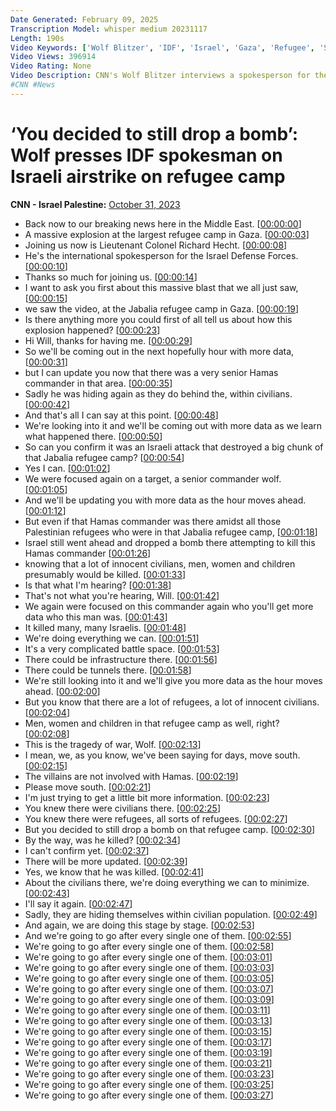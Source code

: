 ```yaml
---
Date Generated: February 09, 2025
Transcription Model: whisper medium 20231117
Length: 190s
Video Keywords: ['Wolf Blitzer', 'IDF', 'Israel', 'Gaza', 'Refugee', 'Strike']
Video Views: 396914
Video Rating: None
Video Description: CNN's Wolf Blitzer interviews a spokesperson for the Israel Defense Forces about the deadly airstrike that the IDF says targeted a top Hamas commander in Gaza's largest refugee camp.
#CNN #News
---
```


# ‘You decided to still drop a bomb’: Wolf presses IDF spokesman on Israeli airstrike on refugee camp
**CNN - Israel Palestine:** [October 31, 2023](https://www.youtube.com/watch?v=hyqFFsRifFM)
*  Back now to our breaking news here in the Middle East. [[00:00:00](https://www.youtube.com/watch?v=hyqFFsRifFM&t=0.0s)]
*  A massive explosion at the largest refugee camp in Gaza. [[00:00:03](https://www.youtube.com/watch?v=hyqFFsRifFM&t=3.0s)]
*  Joining us now is Lieutenant Colonel Richard Hecht. [[00:00:08](https://www.youtube.com/watch?v=hyqFFsRifFM&t=8.0s)]
*  He's the international spokesperson for the Israel Defense Forces. [[00:00:10](https://www.youtube.com/watch?v=hyqFFsRifFM&t=10.0s)]
*  Thanks so much for joining us. [[00:00:14](https://www.youtube.com/watch?v=hyqFFsRifFM&t=14.0s)]
*  I want to ask you first about this massive blast that we all just saw, [[00:00:15](https://www.youtube.com/watch?v=hyqFFsRifFM&t=15.0s)]
*  we saw the video, at the Jabalia refugee camp in Gaza. [[00:00:19](https://www.youtube.com/watch?v=hyqFFsRifFM&t=19.0s)]
*  Is there anything more you could first of all tell us about how this explosion happened? [[00:00:23](https://www.youtube.com/watch?v=hyqFFsRifFM&t=23.0s)]
*  Hi Will, thanks for having me. [[00:00:29](https://www.youtube.com/watch?v=hyqFFsRifFM&t=29.0s)]
*  So we'll be coming out in the next hopefully hour with more data, [[00:00:31](https://www.youtube.com/watch?v=hyqFFsRifFM&t=31.0s)]
*  but I can update you now that there was a very senior Hamas commander in that area. [[00:00:35](https://www.youtube.com/watch?v=hyqFFsRifFM&t=35.0s)]
*  Sadly he was hiding again as they do behind the, within civilians. [[00:00:42](https://www.youtube.com/watch?v=hyqFFsRifFM&t=42.0s)]
*  And that's all I can say at this point. [[00:00:48](https://www.youtube.com/watch?v=hyqFFsRifFM&t=48.0s)]
*  We're looking into it and we'll be coming out with more data as we learn what happened there. [[00:00:50](https://www.youtube.com/watch?v=hyqFFsRifFM&t=50.0s)]
*  So can you confirm it was an Israeli attack that destroyed a big chunk of that Jabalia refugee camp? [[00:00:54](https://www.youtube.com/watch?v=hyqFFsRifFM&t=54.0s)]
*  Yes I can. [[00:01:02](https://www.youtube.com/watch?v=hyqFFsRifFM&t=62.0s)]
*  We were focused again on a target, a senior commander wolf. [[00:01:05](https://www.youtube.com/watch?v=hyqFFsRifFM&t=65.0s)]
*  And we'll be updating you with more data as the hour moves ahead. [[00:01:12](https://www.youtube.com/watch?v=hyqFFsRifFM&t=72.0s)]
*  But even if that Hamas commander was there amidst all those Palestinian refugees who were in that Jabalia refugee camp, [[00:01:18](https://www.youtube.com/watch?v=hyqFFsRifFM&t=78.0s)]
*  Israel still went ahead and dropped a bomb there attempting to kill this Hamas commander [[00:01:26](https://www.youtube.com/watch?v=hyqFFsRifFM&t=86.0s)]
*  knowing that a lot of innocent civilians, men, women and children presumably would be killed. [[00:01:33](https://www.youtube.com/watch?v=hyqFFsRifFM&t=93.0s)]
*  Is that what I'm hearing? [[00:01:38](https://www.youtube.com/watch?v=hyqFFsRifFM&t=98.0s)]
*  That's not what you're hearing, Will. [[00:01:42](https://www.youtube.com/watch?v=hyqFFsRifFM&t=102.0s)]
*  We again were focused on this commander again who you'll get more data who this man was. [[00:01:43](https://www.youtube.com/watch?v=hyqFFsRifFM&t=103.0s)]
*  It killed many, many Israelis. [[00:01:48](https://www.youtube.com/watch?v=hyqFFsRifFM&t=108.0s)]
*  We're doing everything we can. [[00:01:51](https://www.youtube.com/watch?v=hyqFFsRifFM&t=111.0s)]
*  It's a very complicated battle space. [[00:01:53](https://www.youtube.com/watch?v=hyqFFsRifFM&t=113.0s)]
*  There could be infrastructure there. [[00:01:56](https://www.youtube.com/watch?v=hyqFFsRifFM&t=116.0s)]
*  There could be tunnels there. [[00:01:58](https://www.youtube.com/watch?v=hyqFFsRifFM&t=118.0s)]
*  We're still looking into it and we'll give you more data as the hour moves ahead. [[00:02:00](https://www.youtube.com/watch?v=hyqFFsRifFM&t=120.0s)]
*  But you know that there are a lot of refugees, a lot of innocent civilians. [[00:02:04](https://www.youtube.com/watch?v=hyqFFsRifFM&t=124.0s)]
*  Men, women and children in that refugee camp as well, right? [[00:02:08](https://www.youtube.com/watch?v=hyqFFsRifFM&t=128.0s)]
*  This is the tragedy of war, Wolf. [[00:02:13](https://www.youtube.com/watch?v=hyqFFsRifFM&t=133.0s)]
*  I mean, we, as you know, we've been saying for days, move south. [[00:02:15](https://www.youtube.com/watch?v=hyqFFsRifFM&t=135.0s)]
*  The villains are not involved with Hamas. [[00:02:19](https://www.youtube.com/watch?v=hyqFFsRifFM&t=139.0s)]
*  Please move south. [[00:02:21](https://www.youtube.com/watch?v=hyqFFsRifFM&t=141.0s)]
*  I'm just trying to get a little bit more information. [[00:02:23](https://www.youtube.com/watch?v=hyqFFsRifFM&t=143.0s)]
*  You knew there were civilians there. [[00:02:25](https://www.youtube.com/watch?v=hyqFFsRifFM&t=145.0s)]
*  You knew there were refugees, all sorts of refugees. [[00:02:27](https://www.youtube.com/watch?v=hyqFFsRifFM&t=147.0s)]
*  But you decided to still drop a bomb on that refugee camp. [[00:02:30](https://www.youtube.com/watch?v=hyqFFsRifFM&t=150.0s)]
*  By the way, was he killed? [[00:02:34](https://www.youtube.com/watch?v=hyqFFsRifFM&t=154.0s)]
*  I can't confirm yet. [[00:02:37](https://www.youtube.com/watch?v=hyqFFsRifFM&t=157.0s)]
*  There will be more updated. [[00:02:39](https://www.youtube.com/watch?v=hyqFFsRifFM&t=159.0s)]
*  Yes, we know that he was killed. [[00:02:41](https://www.youtube.com/watch?v=hyqFFsRifFM&t=161.0s)]
*  About the civilians there, we're doing everything we can to minimize. [[00:02:43](https://www.youtube.com/watch?v=hyqFFsRifFM&t=163.0s)]
*  I'll say it again. [[00:02:47](https://www.youtube.com/watch?v=hyqFFsRifFM&t=167.0s)]
*  Sadly, they are hiding themselves within civilian population. [[00:02:49](https://www.youtube.com/watch?v=hyqFFsRifFM&t=169.0s)]
*  And again, we are doing this stage by stage. [[00:02:53](https://www.youtube.com/watch?v=hyqFFsRifFM&t=173.0s)]
*  And we're going to go after every single one of them. [[00:02:55](https://www.youtube.com/watch?v=hyqFFsRifFM&t=175.0s)]
*  We're going to go after every single one of them. [[00:02:58](https://www.youtube.com/watch?v=hyqFFsRifFM&t=178.0s)]
*  We're going to go after every single one of them. [[00:03:01](https://www.youtube.com/watch?v=hyqFFsRifFM&t=181.0s)]
*  We're going to go after every single one of them. [[00:03:03](https://www.youtube.com/watch?v=hyqFFsRifFM&t=183.0s)]
*  We're going to go after every single one of them. [[00:03:05](https://www.youtube.com/watch?v=hyqFFsRifFM&t=185.0s)]
*  We're going to go after every single one of them. [[00:03:07](https://www.youtube.com/watch?v=hyqFFsRifFM&t=187.0s)]
*  We're going to go after every single one of them. [[00:03:09](https://www.youtube.com/watch?v=hyqFFsRifFM&t=189.0s)]
*  We're going to go after every single one of them. [[00:03:11](https://www.youtube.com/watch?v=hyqFFsRifFM&t=191.0s)]
*  We're going to go after every single one of them. [[00:03:13](https://www.youtube.com/watch?v=hyqFFsRifFM&t=193.0s)]
*  We're going to go after every single one of them. [[00:03:15](https://www.youtube.com/watch?v=hyqFFsRifFM&t=195.0s)]
*  We're going to go after every single one of them. [[00:03:17](https://www.youtube.com/watch?v=hyqFFsRifFM&t=197.0s)]
*  We're going to go after every single one of them. [[00:03:19](https://www.youtube.com/watch?v=hyqFFsRifFM&t=199.0s)]
*  We're going to go after every single one of them. [[00:03:21](https://www.youtube.com/watch?v=hyqFFsRifFM&t=201.0s)]
*  We're going to go after every single one of them. [[00:03:23](https://www.youtube.com/watch?v=hyqFFsRifFM&t=203.0s)]
*  We're going to go after every single one of them. [[00:03:25](https://www.youtube.com/watch?v=hyqFFsRifFM&t=205.0s)]
*  We're going to go after every single one of them. [[00:03:27](https://www.youtube.com/watch?v=hyqFFsRifFM&t=207.0s)]
